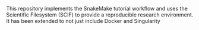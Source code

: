 This repository implements the SnakeMake tutorial workflow and uses the Scientific Filesystem (SCIF) to provide a reproducible research environment. It has been extended to not just include Docker and Singularity

